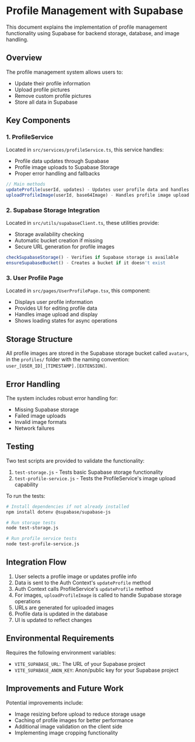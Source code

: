 # Profile Management with Supabase

This document explains the implementation of profile management functionality using Supabase for backend storage, database, and image handling.

## Overview

The profile management system allows users to:

- Update their profile information
- Upload profile pictures
- Remove custom profile pictures
- Store all data in Supabase

## Key Components

### 1. ProfileService

Located in `src/services/profileService.ts`, this service handles:

- Profile data updates through Supabase
- Profile image uploads to Supabase Storage
- Proper error handling and fallbacks

```typescript
// Main methods
updateProfile(userId, updates) - Updates user profile data and handles image uploads
uploadProfileImage(userId, base64Image) - Handles profile image upload to Supabase storage
```

### 2. Supabase Storage Integration

Located in `src/utils/supabaseClient.ts`, these utilities provide:

- Storage availability checking
- Automatic bucket creation if missing
- Secure URL generation for profile images

```typescript
checkSupabaseStorage() - Verifies if Supabase storage is available
ensureSupabaseBucket() - Creates a bucket if it doesn't exist
```

### 3. User Profile Page

Located in `src/pages/UserProfilePage.tsx`, this component:

- Displays user profile information
- Provides UI for editing profile data
- Handles image upload and display
- Shows loading states for async operations

## Storage Structure

All profile images are stored in the Supabase storage bucket called `avatars`, in the `profiles/` folder with the naming convention: `user_[USER_ID]_[TIMESTAMP].[EXTENSION]`.

## Error Handling

The system includes robust error handling for:

- Missing Supabase storage
- Failed image uploads
- Invalid image formats
- Network failures

## Testing

Two test scripts are provided to validate the functionality:

1. `test-storage.js` - Tests basic Supabase storage functionality
2. `test-profile-service.js` - Tests the ProfileService's image upload capability

To run the tests:

```bash
# Install dependencies if not already installed
npm install dotenv @supabase/supabase-js

# Run storage tests
node test-storage.js

# Run profile service tests
node test-profile-service.js
```

## Integration Flow

1. User selects a profile image or updates profile info
2. Data is sent to the Auth Context's `updateProfile` method
3. Auth Context calls ProfileService's `updateProfile` method
4. For images, `uploadProfileImage` is called to handle Supabase storage operations
5. URLs are generated for uploaded images
6. Profile data is updated in the database
7. UI is updated to reflect changes

## Environmental Requirements

Requires the following environment variables:

- `VITE_SUPABASE_URL`: The URL of your Supabase project
- `VITE_SUPABASE_ANON_KEY`: Anon/public key for your Supabase project

## Improvements and Future Work

Potential improvements include:

- Image resizing before upload to reduce storage usage
- Caching of profile images for better performance
- Additional image validation on the client side
- Implementing image cropping functionality
